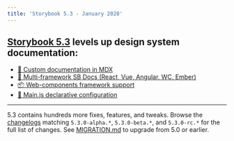 ```yaml
---
title: 'Storybook 5.3 - January 2020'
---
```


## [Storybook 5.3](https://medium.com/storybookjs/storybook-5-3-83e114e8797c) levels up design system documentation:

- [📝 Custom documentation in MDX](https://medium.com/storybookjs/rich-docs-with-storybook-mdx-61bc145ae7bc)
- [🎨 Multi-framework SB Docs (React, Vue, Angular, WC, Ember)](https://medium.com/storybookjs/storybook-docs-for-new-frameworks-b1f6090ee0ea)
- [📦 Web-components framework support](https://dev.to/open-wc/storybook-for-web-components-on-steroids-4h29)
- [🔼 Main.js declarative configuration](https://medium.com/storybookjs/declarative-storybook-configuration-49912f77b78)

---

5.3 contains hundreds more fixes, features, and tweaks. Browse the <a href="https://github.com/storybookjs/storybook/blob/next/CHANGELOG.md">changelogs</a> matching `5.3.0-alpha.*`, `5.3.0-beta.*`, and `5.3.0-rc.*` for the full list of changes. See <a href="https://github.com/storybookjs/storybook/blob/next/MIGRATION.md">MIGRATION.md</a> to upgrade from 5.0 or earlier.
